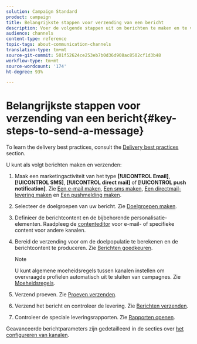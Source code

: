```yaml
---
solution: Campaign Standard
product: campaign
title: Belangrijkste stappen voor verzending van een bericht
description: Voer de volgende stappen uit om berichten te maken en te verzenden met Adobe Campaign.
audience: channels
content-type: reference
topic-tags: about-communication-channels
translation-type: tm+mt
source-git-commit: 501f52624ce253eb7b0d36d908ac8502cf1d3b48
workflow-type: tm+mt
source-wordcount: '174'
ht-degree: 93%

---
```



# Belangrijkste stappen voor verzending van een bericht{#key-steps-to-send-a-message}

To learn the delivery best practices, consult the [Delivery best practices](../../sending/using/delivery-best-practices.md) section.

U kunt als volgt berichten maken en verzenden:

1. Maak een marketingactiviteit van het type **[!UICONTROL Email]**, **[!UICONTROL SMS]**, **[!UICONTROL direct mail]** of **[!UICONTROL push notification]**. Zie [Een e-mail maken](../../channels/using/creating-an-email.md), [Een sms maken](../../channels/using/creating-an-sms-message.md), [Een directmail-levering maken](../../channels/using/creating-the-direct-mail.md) en [Een pushmelding maken](../../channels/using/preparing-and-sending-a-push-notification.md).
1. Selecteer de doelgroepen van uw bericht. Zie [Doelgroepen maken](../../audiences/using/creating-audiences.md).
1. Definieer de berichtcontent en de bijbehorende personalisatie-elementen. Raadpleeg de [contenteditor](../../designing/using/designing-content-in-adobe-campaign.md) voor e-mail- of specifieke content voor andere kanalen.
1. Bereid de verzending voor om de doelpopulatie te berekenen en de berichtcontent te produceren. Zie [Berichten goedkeuren](../../sending/using/preparing-the-send.md).

   >[!NOTE]
   >
   >U kunt algemene moeheidsregels tussen kanalen instellen om overvraagde profielen automatisch uit te sluiten van campagnes. Zie [Moeheidsregels](../../sending/using/fatigue-rules.md).

1. Verzend proeven. Zie [Proeven verzenden](../../sending/using/sending-proofs.md).
1. Verzend het bericht en controleer de levering. Zie [Berichten verzenden](../../sending/using/confirming-the-send.md).
1. Controleer de speciale leveringsrapporten. Zie [Rapporten openen](../../reporting/using/about-dynamic-reports.md).

Geavanceerde berichtparameters zijn gedetailleerd in de secties over [het configureren van kanalen](../../administration/using/about-channel-configuration.md).
